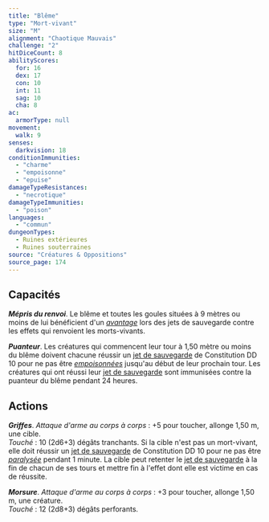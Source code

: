 ```yaml
---
title: "Blême"
type: "Mort-vivant"
size: "M"
alignment: "Chaotique Mauvais"
challenge: "2"
hitDiceCount: 8
abilityScores:
  for: 16
  dex: 17
  con: 10
  int: 11
  sag: 10
  cha: 8
ac: 
  armorType: null
movement: 
  walk: 9
senses: 
  darkvision: 18
conditionImmunities: 
  - "charme"
  - "empoisonne"
  - "epuise"
damageTypeResistances: 
  - "necrotique"
damageTypeImmunities: 
  - "poison"
languages: 
  - "commun"
dungeonTypes:
  - Ruines extérieures
  - Ruines souterraines
source: "Créatures & Oppositions"
source_page: 174
---
```

## Capacités
_**Mépris du renvoi**_. Le blême et toutes les goules situées à 9 mètres ou moins de lui bénéficient d'un [_avantage_](/utiliser-les-caracteristiques/#avantage-et-desavantage) lors des jets de sauvegarde contre les effets qui renvoient les morts-vivants.

_**Puanteur**_. Les créatures qui commencent leur tour à 1,50 mètre ou moins du blême doivent chacune réussir un [jet de sauvegarde](/utiliser-les-caracteristiques#jets-de-sauvegarde) de Constitution DD 10 pour ne pas être [_empoisonnées_](/gerer-la-sante-du-personnage/#empoisonne) jusqu'au début de leur prochain tour. Les créatures qui ont réussi leur [jet de sauvegarde](/utiliser-les-caracteristiques#jets-de-sauvegarde) sont immunisées contre la puanteur du blême pendant 24 heures.

## Actions
_**Griffes**_. _Attaque d'arme au corps à corps_ : +5 pour toucher, allonge 1,50 m, une cible.  
_Touché_ : 10 (2d6+3) dégâts tranchants. Si la cible n'est pas un mort-vivant, elle doit réussir un [jet de sauvegarde](/utiliser-les-caracteristiques#jets-de-sauvegarde) de Constitution DD 10 pour ne pas être [_paralysée_](/gerer-la-sante-du-personnage/#paralyse) pendant 1 minute. La cible peut retenter le [jet de sauvegarde](/utiliser-les-caracteristiques#jets-de-sauvegarde) à la fin de chacun de ses tours et mettre fin à l'effet dont elle est victime en cas de réussite.

_**Morsure**_. _Attaque d'arme au corps à corps_ : +3 pour toucher, allonge 1,50 m, une créature.  
_Touché_ : 12 (2d8+3) dégâts perforants.
